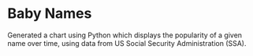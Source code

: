# Baby Names
Generated a chart using Python which displays the popularity of a given name over time, using data from US Social Security Administration (SSA). 
